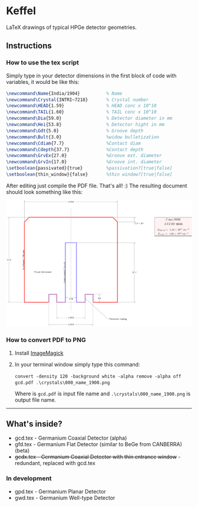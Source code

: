 # Keffel

LaTeX drawings of typical HPGe detector geometries.



## Instructions

### How to use the tex script

Simply type in your detector dimensions in the first block of code with variables, it would be like this:

```latex
\newcommand\Name{India/1904}          % Name
\newcommand\Crystal{INTRI~7218}       % Crystal number
\newcommand\HEAD{1.59}                % HEAD conc x 10^10
\newcommand\TAIL{1.60}                % TAIL conc x 10^10
\newcommand\Dia{59.0}                 % Detector diameter in mm
\newcommand\Hei{53.8}                 % Detector hight in mm
\newcommand\Gdt{5.0}                  % Groove depth
\newcommand\Bult{3.0}                 %widow bulletization
\newcommand\Cdiam{7.7}                %Contact diam 
\newcommand\Cdepth{37.7}              %Contact depth
\newcommand\GrvEx{27.0}               %Groove ext. diameter
\newcommand\GrvIn{17.0}               %Groove int. diameter
\setboolean{passivated}{true}         %passivation?[true|false]
\setboolean{thin_window}{false}       %thin window?[true|false]
```

After editing just compile the PDF file. That's all! :) 
The resulting document should look something like this:

![Example detector](https://github.com/framesfree/Keffel/blob/master/example.png)

### How to convert PDF to PNG

1. Install [ImageMagick](https://imagemagick.org/index.php)

2. In your terminal window simply type this command:

    `convert -density 120 -background white -alpha remove -alpha off gcd.pdf .\crystals\000_name_1900.png`

    Where is `gcd.pdf` is input file name and `.\crystals\000_name_1900.png` is output file name.

---

## What's inside?

- gcd.tex - Germanium Coaxial Detector (alpha)
- gfd.tex - Germanium Flat Detector (similar to BeGe from CANBERRA) (beta)
- ~~gcdx.tex - Germanium Coaxial Detector with thin entrance window~~ - redundant, replaced with gcd.tex

### In development

- gpd.tex - Germanium Planar Detector
- gwd.tex - Germanium Well-type Detector
